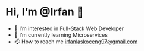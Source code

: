 
# Hi, I’m @Irfan 👋
- 👀 I’m interested in Full-Stack Web Developer
- 🌱 I’m currently learning Microservices
- 📫 How to reach me irfanlaskoceng97@gmail.com


<!---
- 💞️ I’m looking to collaborate on ...
--->
<!---
IrfanLasvegas/IrfanLasvegas is a ✨ special ✨ repository because its `README.md` (this file) appears on your GitHub profile.
You can click the Preview link to take a look at your changes.
--->

